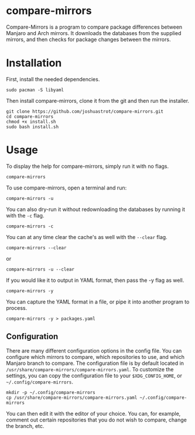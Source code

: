 # compare-mirrors

Compare-Mirrors is a program to compare package differences between Manjaro and Arch mirrors. It downloads the databases from the supplied mirrors, and then checks for package changes between the mirrors.


# Installation

First, install the needed dependencies. 
```
sudo pacman -S libyaml
```
Then install compare-mirrors, clone it from the git and then run the installer. 
```
git clone https://github.com/joshuastrot/compare-mirrors.git
cd compare-mirrors
chmod +x install.sh
sudo bash install.sh
```


# Usage

To display the help for compare-mirrors, simply run it with no flags.
```
compare-mirrors
```
To use compare-mirrors, open a terminal and run:
```
compare-mirrors -u
```
You can also dry-run it without redownloading the databases by running it with the `-c` flag.
```
compare-mirrors -c
```
You can at any time clear the cache's as well with the `--clear` flag.
```
compare-mirrors --clear
```
or
```
compare-mirrors -u --clear
```
If you would like it to output in YAML format, then pass the -y flag as well.
```
compare-mirrors -y
```
You can capture the YAML format in a file, or pipe it into another program to process.
```
compare-mirrors -y > packages.yaml
```

## Configuration

There are many different configuration options in the config file. You can configure which mirrors to compare, which repositories to use, and which Manjaro branch to compare. The configuration file is by default located in `/usr/share/compare-mirrors/compare-mirrors.yaml`. To customize the settings, you can copy the configuration file to your `$XDG_CONFIG_HOME`, or `~/.config/compare-mirrors`.

```
mkdir -p ~/.config/compare-mirrors
cp /usr/share/compare-mirrors/compare-mirrors.yaml ~/.config/compare-mirrors
```

You can then edit it with the editor of your choice. You can, for example, comment out certain repositories that you do not wish to compare, change the branch, etc.
